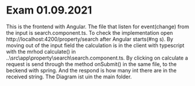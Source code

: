 # Exam 01.09.2021
This is the frontend with Angular. The file that listen for event(change) from the input is search.component.ts. To check the implementation open http://localhost:4200/property/search after Angular starts(#ng s). By moving out of the input field the calculation is in the client with typescript with the mrhod calculate() in ..\src\app\property\search\search.component.ts. By clicking on calculate a request is send through the method onSubmit() in the same file, to the beckend with spring. And the respond is how many int there are in the received string.
The Diagram ist uin the main folder.

